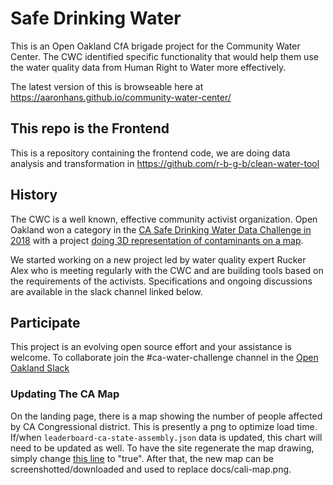 # Safe Drinking Water

This is an Open Oakland CfA brigade project for the Community Water Center. The CWC identified specific functionality that would help them use the water quality data from Human Right to Water more effectively.

The latest version of this is browseable here at <a href="https://aaronhans.github.io/community-water-center/">https://aaronhans.github.io/community-water-center/</a>

## This repo is the Frontend

This is a repository containing the frontend code, we are doing data analysis and transformation in
<a href="https://github.com/r-b-g-b/clean-water-tool">https://github.com/r-b-g-b/clean-water-tool</a>

## History

The CWC is a well known, effective community activist organization. Open Oakland won a category in the <a href="https://findanewway.ca.gov/2018/11/20/cawaterdatachallenge/">CA Safe Drinking Water Data Challenge in 2018</a> with a project <a href="https://aaronhans.github.io/water-challenge/html/index.html">doing 3D representation of contaminants on a map</a>.

We started working on a new project led by water quality expert Rucker Alex who is meeting regularly with the CWC and are building tools based on the requirements of the activists. Specifications and ongoing discussions are available in the slack channel linked below.

## Participate

This project is an evolving open source effort and your assistance is welcome. To collaborate join the #ca-water-challenge channel in the <a href="http://openoakland.slack.com">Open Oakland Slack</a>

### Updating The CA Map

On the landing page, there is a map showing the number of people affected by CA Congressional district. This is presently a png to optimize load time. If/when `leaderboard-ca-state-assembly.json` data is updated, this chart will need to be updated as well. To have the site regenerate the map drawing, simply change <a href="https://github.com/openoakland/clean-water/blob/2810a374f60bab366d018f5db627ab325571589b/docs/index.js#L11">this line</a> to "true". After that, the new map can be screenshotted/downloaded and used to replace docs/cali-map.png.
